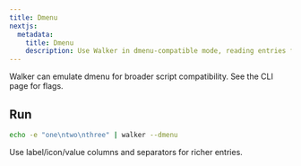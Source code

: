 ```yaml
---
title: Dmenu
nextjs:
  metadata:
    title: Dmenu
    description: Use Walker in dmenu-compatible mode, reading entries from stdin with column support.
---
```


Walker can emulate dmenu for broader script compatibility. See the CLI page for flags.

## Run

```bash
echo -e "one\ntwo\nthree" | walker --dmenu
```

Use label/icon/value columns and separators for richer entries.
